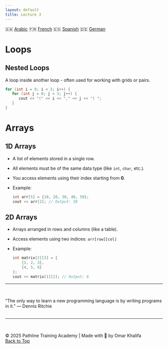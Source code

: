 ```yaml
---
layout: default
title: Lecture 3
---
```


🇸🇦 [Arabic](https://translate.google.com/translate?hl=ar&sl=en&u=https://okhalifa-official.github.io/CP-L1_PTA/Lec3) 🇫🇷 [French](https://translate.google.com/translate?hl=fr&sl=en&u=https://okhalifa-official.github.io/CP-L1_PTA/Lec3) 🇪🇸 [Spanish](https://translate.google.com/translate?hl=es&sl=en&u=https://okhalifa-official.github.io/CP-L1_PTA/Lec3) 🇩🇪 [German](https://translate.google.com/translate?hl=de&sl=en&u=https://okhalifa-official.github.io/CP-L1_PTA/Lec3)


# Loops
## Nested Loops
A loop inside another loop - often used for working with grids or pairs.

```cpp
for (int i = 0; i < 3; i++) {
   for (int j = 0; j < 3; j++) {
      cout << "(" << i << "," << j << ") ";
   }
}
```

# Arrays

## 1D Arrays

* A list of elements stored in a single row.
* All elements must be of the same data type (like `int`, `char`, etc.).
* You access elements using their index starting from **0**.
* Example:

  ```cpp
  int arr[5] = {10, 20, 30, 40, 50};
  cout << arr[2]; // Output: 30
  ```

## 2D Arrays

* Arrays arranged in rows and columns (like a table).
* Access elements using two indices: `arr[row][col]`
* Example:

  ```cpp
  int matrix[2][3] = {
      {1, 2, 3},
      {4, 5, 6}
  };
  cout << matrix[1][2]; // Output: 6
  ```

---

<br>

"The only way to learn a new programming language is by writing programs in it."
— Dennis Ritchie
<br>
<br>

---

<br>

© 2025 Pathline Training Academy | Made with 💙 by Omar Khalifa  
[Back to Top](#top)
